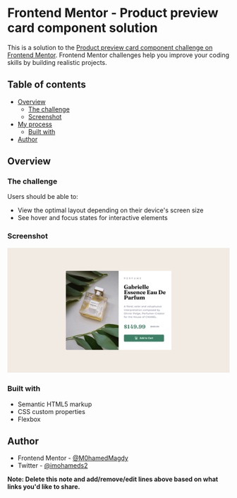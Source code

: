 # Frontend Mentor - Product preview card component solution

This is a solution to the [Product preview card component challenge on Frontend Mentor](https://www.frontendmentor.io/challenges/product-preview-card-component-GO7UmttRfa). Frontend Mentor challenges help you improve your coding skills by building realistic projects. 

## Table of contents

- [Overview](#overview)
  - [The challenge](#the-challenge)
  - [Screenshot](#screenshot)
- [My process](#my-process)
  - [Built with](#built-with)
- [Author](#author)

## Overview

### The challenge

Users should be able to:

- View the optimal layout depending on their device's screen size
- See hover and focus states for interactive elements

### Screenshot

![](./Screenshot.png)


### Built with

- Semantic HTML5 markup
- CSS custom properties
- Flexbox

## Author

- Frontend Mentor - [@M0hamedMagdy](https://www.frontendmentor.io/profile/M0hamedMagdy)
- Twitter - [@imohameds2](https://www.twitter.com/imohameds2)

**Note: Delete this note and add/remove/edit lines above based on what links you'd like to share.**
